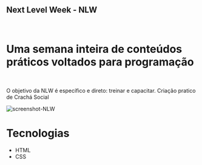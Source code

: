 ## Next Level Week - NLW
 <br>
 
# Uma semana inteira de conteúdos práticos voltados para programação 

<br>

O objetivo da NLW é específico e direto: treinar e capacitar. Criação pratico de Crachá Social
<br>

![screenshot-NLW](https://user-images.githubusercontent.com/109381771/191707373-b5deeea1-21d3-4067-9247-9dbe9c8ffd69.png)

# Tecnologias 
 * HTML
 * CSS
